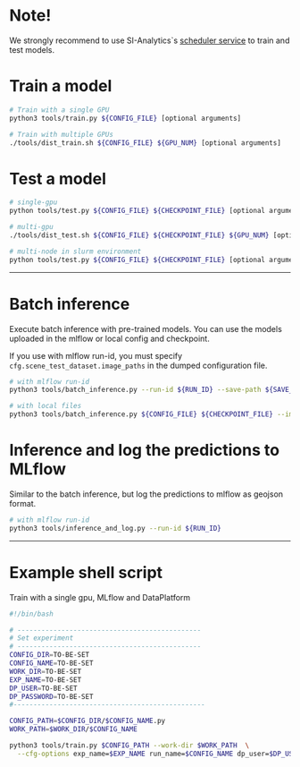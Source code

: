 # Note!

We strongly recommend to use SI-Analytics\`s [scheduler service](https://www.notion.so/sianalytics/2cd63223d8f84ec78fb80194120c39ec) to train and test models.

# Train a model

```bash
# Train with a single GPU
python3 tools/train.py ${CONFIG_FILE} [optional arguments]

# Train with multiple GPUs
./tools/dist_train.sh ${CONFIG_FILE} ${GPU_NUM} [optional arguments]
```

# Test a model

```bash
# single-gpu
python tools/test.py ${CONFIG_FILE} ${CHECKPOINT_FILE} [optional arguments]

# multi-gpu
./tools/dist_test.sh ${CONFIG_FILE} ${CHECKPOINT_FILE} ${GPU_NUM} [optional arguments]

# multi-node in slurm environment
python tools/test.py ${CONFIG_FILE} ${CHECKPOINT_FILE} [optional arguments] --launcher slurm

```

______________________________________________________________________

# Batch inference

Execute batch inference with pre-trained models. You can use the models uploaded in the mlflow or local config and checkpoint.

If you use with mlflow run-id, you must specify `cfg.scene_test_dataset.image_paths` in the dumped configuration file.

```bash
# with mlflow run-id
python3 tools/batch_inference.py --run-id ${RUN_ID} --save-path ${SAVE_PATH}

# with local files
python3 tools/batch_inference.py ${CONFIG_FILE} ${CHECKPOINT_FILE} --image-paths ${IMAGE_PATHS} --save-path ${SAVE_PATH}
```

# Inference and log the predictions to MLflow

Similar to the batch inference, but log the predictions to mlflow as geojson format.

```bash
# with mlflow run-id
python3 tools/inference_and_log.py --run-id ${RUN_ID}
```

______________________________________________________________________

# Example shell script

Train with a single gpu, MLflow and DataPlatform

```bash
#!/bin/bash

# ----------------------------------------------
# Set experiment
# ----------------------------------------------
CONFIG_DIR=TO-BE-SET
CONFIG_NAME=TO-BE-SET
WORK_DIR=TO-BE-SET
EXP_NAME=TO-BE-SET
DP_USER=TO-BE-SET
DP_PASSWORD=TO-BE-SET
#------------------------------------------------

CONFIG_PATH=$CONFIG_DIR/$CONFIG_NAME.py
WORK_PATH=$WORK_DIR/$CONFIG_NAME

python3 tools/train.py $CONFIG_PATH --work-dir $WORK_PATH  \
  --cfg-options exp_name=$EXP_NAME run_name=$CONFIG_NAME dp_user=$DP_USER dp_password=$DP_PASSWORD

```
